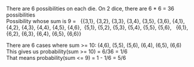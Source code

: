 There are 6 possibilities on each die. On 2 dice, there are 6 * 6 = 36 possibilities<br>
Possibility whose sum is 9 = 
‌‌ ‌‌‌‌‌ {{3,1}, {3,2}, {3,3}, {3,4}, {3,5}, {3,6},
   {4,1}, {4,2}, {4,3}, {4,4}, {4,5}, {4,6},
‌‌‌   {5,1}, {5,2}, {5,3}, {5,4}, {5,5}, {5,6},
‌‌‌ ‌  {6,1}, {6,2}, {6,3}, {6,4}, {6,5}, {6,6}}

There are 6 cases where sum >= 10: (4,6), (5,5), (5,6), (6,4), (6,5), (6,6)<br>
This gives us probability(sum >= 10) = 6/36 = 1/6<br>
That means probability(sum <= 9) = 1 - 1/6 = 5/6